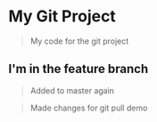 # My Git Project

>My code for the git project

## I'm in the feature branch

> Added to master again

> Made changes for git pull demo
